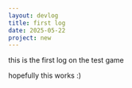```yaml
---
layout: devlog
title: first log
date: 2025-05-22
project: new
---
```


this is the first log on the test game

hopefully this works :)